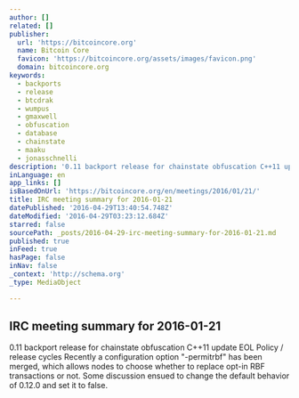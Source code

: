 ```yaml
---
author: []
related: []
publisher:
  url: 'https://bitcoincore.org'
  name: Bitcoin Core
  favicon: 'https://bitcoincore.org/assets/images/favicon.png'
  domain: bitcoincore.org
keywords:
  - backports
  - release
  - btcdrak
  - wumpus
  - gmaxwell
  - obfuscation
  - database
  - chainstate
  - maaku
  - jonasschnelli
description: '0.11 backport release for chainstate obfuscation C++11 update EOL Policy / release cycles Recently a configuration option "-permitrbf" has been merged, which allows nodes to choose whether to replace opt-in RBF transactions or not. Some discussion ensued to change the default behavior of 0.12.0 and set it to false.'
inLanguage: en
app_links: []
isBasedOnUrl: 'https://bitcoincore.org/en/meetings/2016/01/21/'
title: IRC meeting summary for 2016-01-21
datePublished: '2016-04-29T13:40:54.748Z'
dateModified: '2016-04-29T03:23:12.684Z'
starred: false
sourcePath: _posts/2016-04-29-irc-meeting-summary-for-2016-01-21.md
published: true
inFeed: true
hasPage: false
inNav: false
_context: 'http://schema.org'
_type: MediaObject

---
```

<article style=""><h1>IRC meeting summary for 2016-01-21</h1><p>0.11 backport release for chainstate obfuscation C++11 update EOL Policy / release cycles Recently a configuration option "-permitrbf" has been merged, which allows nodes to choose whether to replace opt-in RBF transactions or not. Some discussion ensued to change the default behavior of 0.12.0 and set it to false.</p></article>